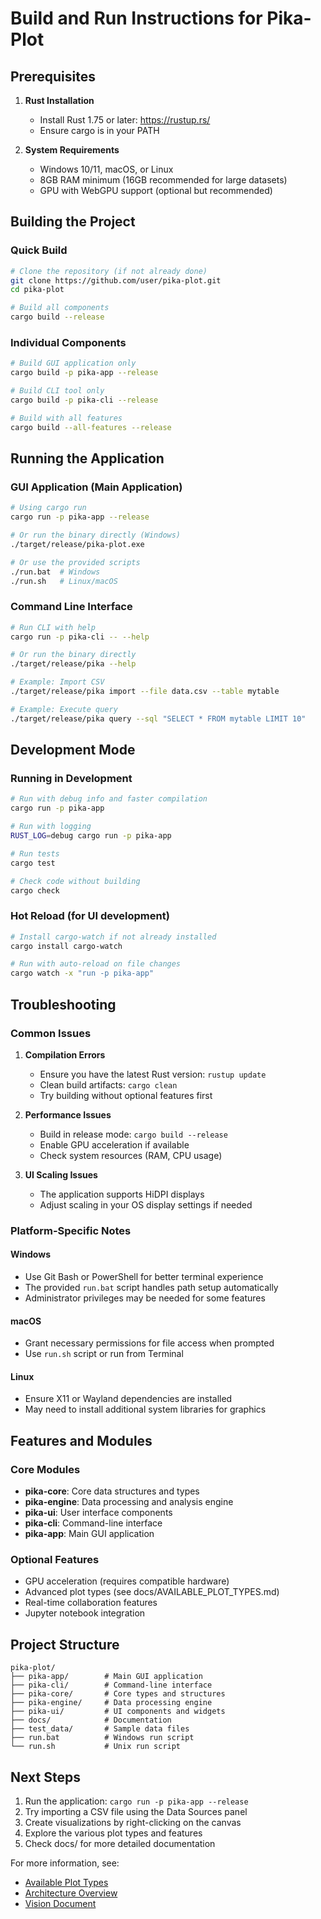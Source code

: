 # Build and Run Instructions for Pika-Plot

## Prerequisites

1. **Rust Installation**
   - Install Rust 1.75 or later: https://rustup.rs/
   - Ensure cargo is in your PATH

2. **System Requirements**
   - Windows 10/11, macOS, or Linux
   - 8GB RAM minimum (16GB recommended for large datasets)
   - GPU with WebGPU support (optional but recommended)

## Building the Project

### Quick Build
```bash
# Clone the repository (if not already done)
git clone https://github.com/user/pika-plot.git
cd pika-plot

# Build all components
cargo build --release
```

### Individual Components
```bash
# Build GUI application only
cargo build -p pika-app --release

# Build CLI tool only  
cargo build -p pika-cli --release

# Build with all features
cargo build --all-features --release
```

## Running the Application

### GUI Application (Main Application)
```bash
# Using cargo run
cargo run -p pika-app --release

# Or run the binary directly (Windows)
./target/release/pika-plot.exe

# Or use the provided scripts
./run.bat  # Windows
./run.sh   # Linux/macOS
```

### Command Line Interface
```bash
# Run CLI with help
cargo run -p pika-cli -- --help

# Or run the binary directly
./target/release/pika --help

# Example: Import CSV
./target/release/pika import --file data.csv --table mytable

# Example: Execute query
./target/release/pika query --sql "SELECT * FROM mytable LIMIT 10"
```

## Development Mode

### Running in Development
```bash
# Run with debug info and faster compilation
cargo run -p pika-app

# Run with logging
RUST_LOG=debug cargo run -p pika-app

# Run tests
cargo test

# Check code without building
cargo check
```

### Hot Reload (for UI development)
```bash
# Install cargo-watch if not already installed
cargo install cargo-watch

# Run with auto-reload on file changes
cargo watch -x "run -p pika-app"
```

## Troubleshooting

### Common Issues

1. **Compilation Errors**
   - Ensure you have the latest Rust version: `rustup update`
   - Clean build artifacts: `cargo clean`
   - Try building without optional features first

2. **Performance Issues**
   - Build in release mode: `cargo build --release`
   - Enable GPU acceleration if available
   - Check system resources (RAM, CPU usage)

3. **UI Scaling Issues**
   - The application supports HiDPI displays
   - Adjust scaling in your OS display settings if needed

### Platform-Specific Notes

#### Windows
- Use Git Bash or PowerShell for better terminal experience
- The provided `run.bat` script handles path setup automatically
- Administrator privileges may be needed for some features

#### macOS
- Grant necessary permissions for file access when prompted
- Use `run.sh` script or run from Terminal

#### Linux
- Ensure X11 or Wayland dependencies are installed
- May need to install additional system libraries for graphics

## Features and Modules

### Core Modules
- **pika-core**: Core data structures and types
- **pika-engine**: Data processing and analysis engine
- **pika-ui**: User interface components
- **pika-cli**: Command-line interface
- **pika-app**: Main GUI application

### Optional Features
- GPU acceleration (requires compatible hardware)
- Advanced plot types (see docs/AVAILABLE_PLOT_TYPES.md)
- Real-time collaboration features
- Jupyter notebook integration

## Project Structure
```
pika-plot/
├── pika-app/        # Main GUI application
├── pika-cli/        # Command-line interface
├── pika-core/       # Core types and structures
├── pika-engine/     # Data processing engine
├── pika-ui/         # UI components and widgets
├── docs/            # Documentation
├── test_data/       # Sample data files
├── run.bat          # Windows run script
└── run.sh           # Unix run script
```

## Next Steps

1. Run the application: `cargo run -p pika-app --release`
2. Try importing a CSV file using the Data Sources panel
3. Create visualizations by right-clicking on the canvas
4. Explore the various plot types and features
5. Check docs/ for more detailed documentation

For more information, see:
- [Available Plot Types](docs/AVAILABLE_PLOT_TYPES.md)
- [Architecture Overview](docs/ARCHITECTURE_SUMMARY.md)
- [Vision Document](docs/VISION.md) 